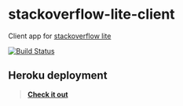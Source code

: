 # stackoverflow-lite-client
Client app for [stackoverflow lite](https://github.com/p8ul/stackoverflow-lite/)

[![Build Status](https://travis-ci.org/p8ul/stackoverflow-lite-client.svg?branch=develop)](https://travis-ci.org/p8ul/stackoverflow-lite-client)

## Heroku deployment
> **[Check it out](https://stackoverflow-client.herokuapp.com/)**